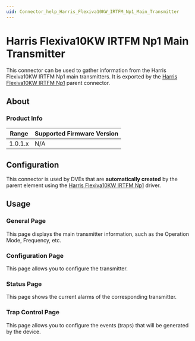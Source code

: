 ```yaml
---
uid: Connector_help_Harris_Flexiva10KW_IRTFM_Np1_Main_Transmitter
---
```


# Harris Flexiva10KW IRTFM Np1 Main Transmitter

This connector can be used to gather information from the Harris Flexiva10KW IRTFM Np1 main transmitters. It is exported by the [Harris Flexiva10KW IRTFM Np1](xref:Connector_help_Harris_Flexiva10KW_IRTFM_Np1) parent connector.

## About

### Product Info

| Range | Supported Firmware Version |
|------------------|-----------------------------|
| 1.0.1.x          | N/A                         |

## Configuration

This connector is used by DVEs that are **automatically created** by the parent element using the [Harris Flexiva10KW IRTFM Np1](xref:Connector_help_Harris_Flexiva10KW_IRTFM_Np1) driver.

## Usage

### General Page

This page displays the main transmitter information, such as the Operation Mode, Frequency, etc.

### Configuration Page

This page allows you to configure the transmitter.

### Status Page

This page shows the current alarms of the corresponding transmitter.

### Trap Control Page

This page allows you to configure the events (traps) that will be generated by the device.
